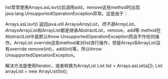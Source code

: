 list常常使用Arrays.asLisvt()后调用add，remove这些method时出现java.lang.UnsupportedOperationException异常。这是由于：
 
Arrays.asLisvt() 返回java.util.Arrays$ArrayList，而不是ArrayList。Arrays$ArrayList和ArrayList都是继承AbstractList，remove，add等 method在AbstractList中是默认throw UnsupportedOperationException而且不作任何操作。ArrayList override这些method来对list进行操作，但是Arrays$ArrayList没有override remove(int)，add(int)等，所以throw UnsupportedOperationException。
 
解决方法是使用Iterator，或者转换为ArrayList
List list = Arrays.asList(a[]);
List arrayList = new ArrayList(list); 
